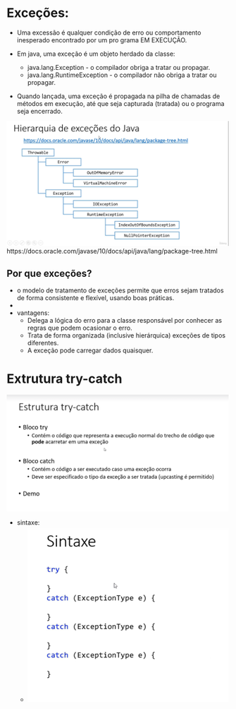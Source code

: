 <h1>Exceções:</h1>

  - Uma excessão é qualquer condição de erro ou comportamento inesperado encontrado por um pro grama EM EXECUÇÃO.


- Em java, uma exceção é um objeto herdado da classe:
    - java.lang.Exception - o compilador obriga a tratar ou propagar.
    - java.lang.RuntimeException - o compilador não obriga a tratar ou propagar.


- Quando lançada, uma exceção é propagada na pilha de chamadas de métodos em execução, até que seja capturada (tratada) ou o programa seja encerrado.

<img src="imagem1.png">
https://docs.oracle.com/javase/10/docs/api/java/lang/package-tree.html


<h2>Por que exceções?</h2>

  - o modelo de tratamento de exceções permite que erros sejam tratados de forma consistente e flexível, usando boas práticas.
  - 
- vantagens: 
  - Delega a lógica do erro para a classe responsável por conhecer as regras que podem ocasionar o erro.
  - Trata de forma organizada (inclusive hierárquica) exceções de tipos diferentes.
  - A exceção pode carregar dados quaisquer.


<h1>Extrutura try-catch</h1>
<img src="tryCatch.png">

- sintaxe:
  - <img src="sintaxeTryCatch.png">